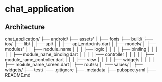 # chat_application

## Architecture

chat_application/
├── android/
├── assets/
│   ├── fonts
├── build/
├── ios/
├── lib/
│   ├── api/
│   │    ├── api_endpoints.dart
│   ├── models/
│   ├── modules/
│   │   ├── module_name
│   │   │   ├── logic
│   │   │   │   ├── binding
│   │   │   │   │   ├── module_name_binding.dart
│   │   │   │   ├── controller
│   │   │   │   │   ├── module_name_controller.dart
│   │   │   ├── view
│   │   │   │   ├── widgets
│   │   │   │   ├── module_name_screen.dart
│   ├── routes/
│   ├── values/
│   ├── widgets/
├── test/
├── .gitignore
├── .metadata
├── pubspec.yaml
├── README.md


